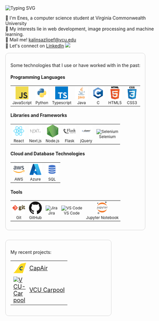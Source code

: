 <div>
  <img src="https://readme-typing-svg.demolab.com?font=Fira+Code&duration=3000&pause=1000&center=true&vCenter=true&width=200&lines=Hello+there!" alt="Typing SVG" />
</div>

<p style="font-size: 14px;">
  👋 I'm Enes, a computer science student at Virginia Commonwealth University
  <br>
<!--   🎓 I'm currently a senior, concurrently pursuing a master's degree.
  <br> -->
  🧠 My interests lie in web development, image processing and machine learning.
  <br>
  📧 Mail me! <a href="mailto: kalinsazlioef@vcu.edu">kalinsazlioef@vcu.edu</a>
  <br>
  🤝 Let's connect on <a href="https://www.linkedin.com/in/ekalinsaz/">LinkedIn</a>
   <a href="https://www.linkedin.com/in/ekalinsaz/"><img src="https://cdn2.iconfinder.com/data/icons/social-media-2285/512/1_Linkedin_unofficial_colored_svg-128.png" width="10"></a>
</p>

<div style="display: flex; flex-direction: row; flex-wrap: wrap; gap: 30px;" class="flex">
  <div style="border: 1px solid lightgray; border-radius: 10px; padding: 15px;" class="skills">
    <p style="font-size: 14px;">Some technologies that I use or have worked with in the past:</p>

#### Programming Languages

<table style="border: none !important; font-size: 12px;">
  <tr style="border: none !important; font-size: 12px;">
    <td align="center" style="border: none !important; font-size: 12px;">
      <img alt="JS" title="JavaScript" width="40px" src="https://raw.githubusercontent.com/github/explore/master/topics/javascript/javascript.png">
      <br>JavaScript
    </td>
    <td align="center" style="border: none !important; font-size: 12px;">
      <img title="Python" alt="Python" width="40px" src="https://raw.githubusercontent.com/github/explore/master/topics/python/python.png" />
      <br>Python
    </td>
    <td align="center" style="border: none !important; font-size: 12px;">
      <img alt="Typescript" title="Typescript" width="40px" src="https://raw.githubusercontent.com/github/explore/main/topics/typescript/typescript.png">
      <br>Typescript
    </td>
    <td align="center" style="border: none !important; font-size: 12px;">
      <img title="Java" alt="Java" width="40px" src="https://raw.githubusercontent.com/github/explore/master/topics/java/java.png">
      <br>Java
    </td>
    <td align="center" style="border: none !important; font-size: 12px;">
      <img title="C" alt="C" width="40px" src="https://raw.githubusercontent.com/github/explore/master/topics/c/c.png">
      <br>C
    </td>
    <td align="center" style="border: none !important; font-size: 12px;">
      <img alt="HTML5" title="HTML5" width="40px" src="https://raw.githubusercontent.com/github/explore/master/topics/html/html.png">
      <br>HTML5
    </td>
    <td align="center" style="border: none !important; font-size: 12px;">
      <img alt="CSS3" title="CSS3" width="40px" src="https://raw.githubusercontent.com/github/explore/master/topics/css/css.png">
      <br>CSS3
    </td>
  </tr>
</table>

#### Libraries and Frameworks

<table style="border: none !important; font-size: 12px;">
  <tr style="border: none !important; font-size: 12px;">
    <td align="center" style="border: none !important; font-size: 12px;">
      <img title="React" alt="React" width="40px" src="https://raw.githubusercontent.com/github/explore/master/topics/react/react.png">
      <br>React
    </td>
    <td align="center" style="border: none !important; font-size: 12px;">
      <img title="Next.js" alt="Next.js" width="40px" src="https://raw.githubusercontent.com/github/explore/master/topics/nextjs/nextjs.png">
      <br>Next.js
    </td>
    <td align="center" style="border: none !important; font-size: 12px;">
      <img title="Node.js" alt="Node.js" width="40px" src="https://raw.githubusercontent.com/github/explore/master/topics/nodejs/nodejs.png">
      <br>Node.js
    </td>
    <td align="center" style="border: none !important; font-size: 12px;">
      <img title="Flask" alt="Flask" width="40px" src="https://raw.githubusercontent.com/github/explore/master/topics/flask/flask.png">
      <br>Flask
    </td>
    <td align="center" style="border: none !important; font-size: 12px;">
      <img title="jQuery" alt="jQuery" width="40px" src="https://raw.githubusercontent.com/github/explore/master/topics/jquery/jquery.png">
      <br>jQuery
    </td>
    <td align="center" style="border: none !important; font-size: 12px;">
      <img title="Selenium" alt="Selenium" width="40px" src="https://img.icons8.com/color/48/000000/selenium-test-automation.png">
      <br>Selenium
    </td>
  </tr>
</table>

#### Cloud and Database Technologies

<table style="border: none !important; font-size: 12px;">
  <tr style="border: none !important; font-size: 12px;">
    <td align="center" style="border: none !important; font-size: 12px;">
      <img title="AWS" alt="AWS" width="40px" src="https://raw.githubusercontent.com/github/explore/main/topics/aws/aws.png">
      <br>AWS
    </td>
    <td align="center" style="border: none !important; font-size: 12px;">
      <img title="Azure" alt="Azure" width="40px" src="https://raw.githubusercontent.com/github/explore/main/topics/azure/azure.png">
      <br>Azure
    </td>
    <td align="center" style="border: none !important; font-size: 12px;">
      <img title="SQL" alt="SQL" width="40px" src="https://raw.githubusercontent.com/github/explore/master/topics/sql/sql.png">
      <br>SQL
    </td>
  </tr>
</table>

#### Tools

<table style="border: none !important; font-size: 12px;">
  <tr style="border: none !important; font-size: 12px;">
    <td align="center" style="border: none !important; font-size: 12px;">
      <img title="Git" alt="Git" width="40px" src="https://raw.githubusercontent.com/github/explore/master/topics/git/git.png">
      <br>Git
    </td>
    <td align="center" style="border: none !important; font-size: 12px;">
      <img title="GitHub" alt="GitHub" width="40px" src="https://raw.githubusercontent.com/github/explore/master/topics/github/github.png">
      <br>GitHub
    </td>
    <td align="center" style="border: none !important; font-size: 12px;">
      <img title="Jira" alt="Jira" width="40px" src="https://img.icons8.com/color/48/000000/jira.png">
      <br>Jira
    </td>
    <td align="center" style="border: none !important; font-size: 12px;">
      <img title="VS Code" alt="VS Code" width="40px" src="https://img.icons8.com/fluent/48/000000/visual-studio-code-2019.png">
      <br>VS Code
    </td>
    <td align="center" style="border: none !important; font-size: 12px;">
      <img title="Jupyter Notebook" alt="Jupyter" width="40px" src="https://raw.githubusercontent.com/github/explore/master/topics/jupyter-notebook/jupyter-notebook.png">
      <br>Jupyter Notebook
    </td>
  </tr>
</table>
</div>
<div style="min-width: 300px; border: 1px solid lightgray; border-radius: 10px; padding: 15px; " class="projects">

  <p style="font-size: 14px;">My recent projects:</p>

  <table style="border: none !important; font-size: 18px;">
    <tr style="border: none !important; font-size: 18px;">
      <td style="border: none !important; font-size: 18px; width: 100%;">
        <a href="https://github.com/enfuka/CapAir" style="display: flex; align-items: center; gap: 10px;">
          <img title="CapAir" alt="CapAir" width="40px" src="https://raw.githubusercontent.com/enfuka/CapAir/main/web%20front-end/public/favicon/favicon.png">
          CapAir
        </a>
      </td>
    </tr>
    <tr style="border: none !important; font-size: 18px;"></tr>
    <tr style="border: none !important; font-size: 18px;">
      <td style="border: none !important; font-size: 18px; width: 100%;">
<a href="https://github.com/enfuka/VCU-Carpool" style="display: flex; align-items: center; gap: 10px;">
          <img title="VCU-Carpool" alt="VCU-Carpool" width="40px" src="https://raw.githubusercontent.com/enfuka/VCU-Carpool/main/public/favicon.ico">
          VCU Carpool
        </a>
      </td>
    </tr>
  </table>
  </div>
</div>
